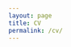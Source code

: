 ```yaml
---
layout: page
title: CV
permalink: /cv/
---
```


<object data="../images/mwright-cv.pdf" width="1000" height="1000" type='application/pdf'></object>